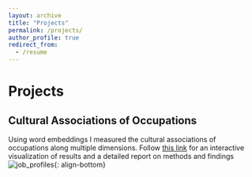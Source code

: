 ```yaml
---
layout: archive
title: "Projects"
permalink: /projects/
author_profile: true
redirect_from:
  - /resume
---
```


# Projects 
## Cultural Associations of Occupations 
Using word embeddings I measured the cultural associations of occupations along multiple dimensions. Follow [this link](https://diego-strassmann.shinyapps.io/Cultural_Associations2/) for an interactive visualization of results and a detailed report on methods and findings
![job_profiles](/diegostrassmann.github.io/images/job_profiles.png){: align-bottom}






